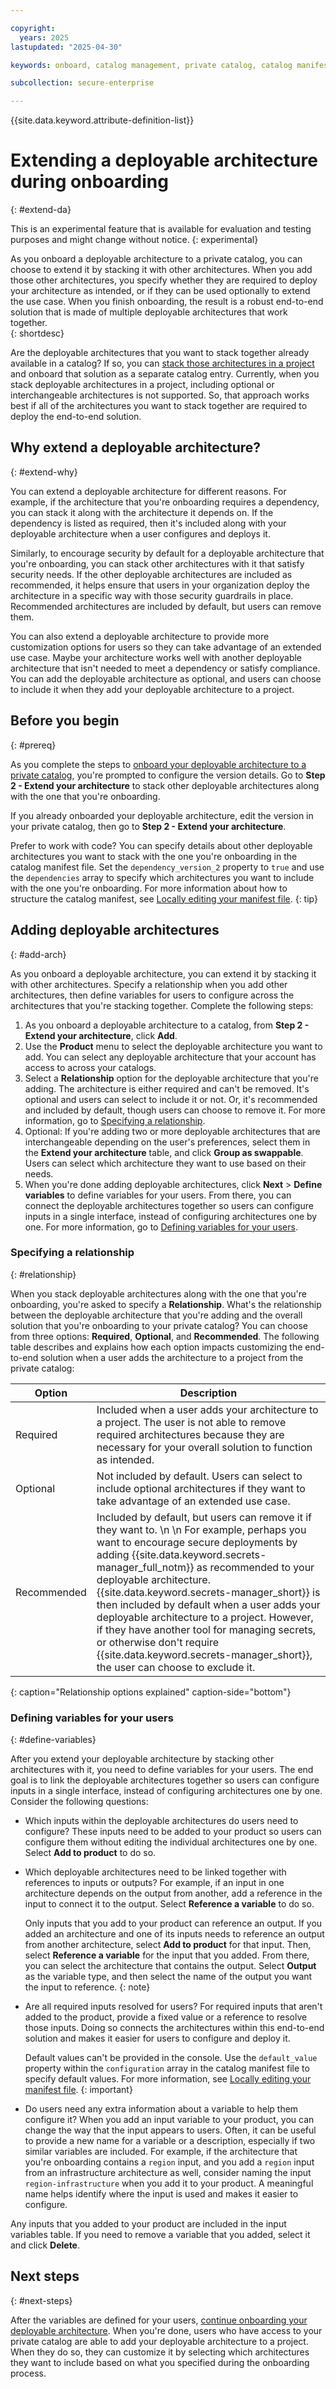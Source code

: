 ```yaml
---

copyright:
  years: 2025
lastupdated: "2025-04-30"

keywords: onboard, catalog management, private catalog, catalog manifest, software, automation, metadata, deployable architecture, stacking deployable architecture, extending, stack

subcollection: secure-enterprise

---
```


{{site.data.keyword.attribute-definition-list}}

# Extending a deployable architecture during onboarding
{: #extend-da}

This is an experimental feature that is available for evaluation and testing purposes and might change without notice.
{: experimental}

As you onboard a deployable architecture to a private catalog, you can choose to extend it by stacking it with other architectures. When you add those other architectures, you specify whether they are required to deploy your architecture as intended, or if they can be used optionally to extend the use case. When you finish onboarding, the result is a robust end-to-end solution that is made of multiple deployable architectures that work together.  
{: shortdesc}

Are the deployable architectures that you want to stack together already available in a catalog? If so, you can [stack those architectures in a project](/docs/secure-enterprise?topic=secure-enterprise-config-stack&interface=ui) and onboard that solution as a separate catalog entry. Currently, when you stack deployable architectures in a project, including optional or interchangeable architectures is not supported. So, that approach works best if all of the architectures you want to stack together are required to deploy the end-to-end solution. 

## Why extend a deployable architecture? 
{: #extend-why}

You can extend a deployable architecture for different reasons. For example, if the architecture that you're onboarding requires a dependency, you can stack it along with the architecture it depends on. If the dependency is listed as required, then it's included along with your deployable architecture when a user configures and deploys it. 

Similarly, to encourage security by default for a deployable architecture that you're onboarding, you can stack other architectures with it that satisfy security needs. If the other deployable architectures are included as recommended, it helps ensure that users in your organization deploy the architecture in a specific way with those security guardrails in place. Recommended architectures are included by default, but users can remove them. 

You can also extend a deployable architecture to provide more customization options for users so they can take advantage of an extended use case. Maybe your architecture works well with another deployable architecture that isn't needed to meet a dependency or satisfy compliance. You can add the deployable architecture as optional, and users can choose to include it when they add your deployable architecture to a project. 

## Before you begin
{: #prereq}

As you complete the steps to [onboard your deployable architecture to a private catalog](/docs/secure-enterprise?topic=secure-enterprise-onboard-da#add-catalog), you're prompted to configure the version details. Go to **Step 2 - Extend your architecture** to stack other deployable architectures along with the one that you're onboarding. 

If you already onboarded your deployable architecture, edit the version in your private catalog, then go to **Step 2 - Extend your architecture**. 

Prefer to work with code? You can specify details about other deployable architectures you want to stack with the one you're onboarding in the catalog manifest file. Set the `dependency_version_2` property to `true` and use the `dependencies` array to specify which architectures you want to include with the one you're onboarding. For more information about how to structure the catalog manifest, see [Locally editing your manifest file](/docs/secure-enterprise?topic=secure-enterprise-manifest-values).
{: tip}

## Adding deployable architectures
{: #add-arch}

As you onboard a deployable architecture, you can extend it by stacking it with other architectures. Specify a relationship when you add other architectures, then define variables for users to configure across the architectures that you're stacking together. Complete the following steps: 

1. As you onboard a deployable architecture to a catalog, from **Step 2 - Extend your architecture**, click **Add**.
1. Use the **Product** menu to select the deployable architecture you want to add. You can select any deployable architecture that your account has access to across your catalogs. 
1. Select a **Relationship** option for the deployable architecture that you're adding. The architecture is either required and can't be removed. It's optional and users can select to include it or not. Or, it's recommended and included by default, though users can choose to remove it. For more information, go to [Specifying a relationship](#relationship). 
1. Optional: If you're adding two or more deployable architectures that are interchangeable depending on the user's preferences, select them in the **Extend your architecture** table, and click **Group as swappable**. Users can select which architecture they want to use based on their needs. 
1. When you're done adding deployable architectures, click **Next** > **Define variables** to define variables for your users. From there, you can connect the deployable architectures together so users can configure inputs in a single interface, instead of configuring architectures one by one. For more information, go to [Defining variables for your users](#define-variables).

### Specifying a relationship 
{: #relationship}

When you stack deployable architectures along with the one that you're onboarding, you're asked to specify a **Relationship**. What's the relationship between the deployable architecture that you're adding and the overall solution that you're onboarding to your private catalog? You can choose from three options: **Required**, **Optional**, and **Recommended**. The following table describes and explains how each option impacts customizing the end-to-end solution when a user adds the architecture to a project from the private catalog: 

| Option | Description |
|----------|---------|
| Required | Included when a user adds your architecture to a project. The user is not able to remove required architectures because they are necessary for your overall solution to function as intended. |
| Optional | Not included by default. Users can select to include optional architectures if they want to take advantage of an extended use case.|
| Recommended | Included by default, but users can remove it if they want to.  \n  \n For example, perhaps you want to encourage secure deployments by adding {{site.data.keyword.secrets-manager_full_notm}} as recommended to your deployable architecture. {{site.data.keyword.secrets-manager_short}} is then included by default when a user adds your deployable architecture to a project. However, if they have another tool for managing secrets, or otherwise don't require {{site.data.keyword.secrets-manager_short}}, the user can choose to exclude it. |
{: caption="Relationship options explained" caption-side="bottom"}

### Defining variables for your users
{: #define-variables}

After you extend your deployable architecture by stacking other architectures with it, you need to define variables for your users. The end goal is to link the deployable architectures together so users can configure inputs in a single interface, instead of configuring architectures one by one. Consider the following questions: 

* Which inputs within the deployable architectures do users need to configure? These inputs need to be added to your product so users can configure them without editing the individual architectures one by one. Select **Add to product** to do so.
* Which deployable architectures need to be linked together with references to inputs or outputs? For example, if an input in one architecture depends on the output from another, add a reference in the input to connect it to the output. Select **Reference a variable** to do so. 
   
   Only inputs that you add to your product can reference an output. If you added an architecture and one of its inputs needs to reference an output from another architecture, select **Add to product** for that input. Then, select **Reference a variable** for the input that you added. From there, you can select the architecture that contains the output. Select **Output** as the variable type, and then select the name of the output you want the input to reference.
   {: note}

* Are all required inputs resolved for users? For required inputs that aren't added to the product, provide a fixed value or a reference to resolve those inputs. Doing so connects the architectures within this end-to-end solution and makes it easier for users to configure and deploy it. 

   Default values can't be provided in the console. Use the `default_value` property within the `configuration` array in the catalog manifest file to specify default values. For more information, see [Locally editing your manifest file](/docs/secure-enterprise?topic=secure-enterprise-manifest-values).
   {: important}

* Do users need any extra information about a variable to help them configure it? When you add an input variable to your product, you can change the way that the input appears to users. Often, it can be useful to provide a new name for a variable or a description, especially if two similar variables are included. For example, if the architecture that you're onboarding contains a `region` input, and you add a `region` input from an infrastructure architecture as well, consider naming the input `region-infrastructure` when you add it to your product. A meaningful name helps identify where the input is used and makes it easier to configure.

Any inputs that you added to your product are included in the input variables table. If you need to remove a variable that you added, select it and click **Delete**. 

## Next steps
{: #next-steps}

After the variables are defined for your users, [continue onboarding your deployable architecture](/docs/secure-enterprise?topic=secure-enterprise-onboard-da). When you're done, users who have access to your private catalog are able to add your deployable architecture to a project. When they do so, they can customize it by selecting which architectures they want to include based on what you specified during the onboarding process.
